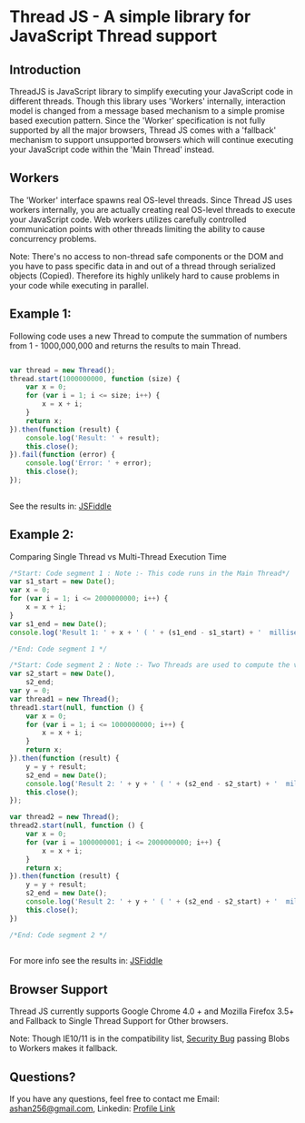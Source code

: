 Thread JS - A simple library for JavaScript Thread support 
==================================================

Introduction
--------------------------------------
ThreadJS is JavaScript library to simplify executing your JavaScript code in different threads. Though this library uses 'Workers' internally, interaction model is changed from a message based mechanism to a simple promise based execution pattern. Since the 'Worker' specification is not fully supported by all the major browsers, Thread JS comes with a 'fallback' mechanism to support unsupported browsers which will continue executing your JavaScript code within the 'Main Thread' instead.

Workers
--------------------------------------
The 'Worker' interface spawns real OS-level threads. Since Thread JS uses workers internally, you are actually creating real OS-level threads to execute your JavaScript code. Web workers utilizes carefully controlled communication points with other threads limiting the ability to cause concurrency problems.

Note: There's no access to non-thread safe components or the DOM and you have to pass specific data in and out of a thread through serialized objects (Copied).  Therefore its highly unlikely hard to cause problems in your code while executing in parallel.


Example 1: 
----------
Following code uses a new Thread to compute the summation of numbers from 1 - 1000,000,000 and returns the results to main Thread.

```javascript

var thread = new Thread();
thread.start(1000000000, function (size) {
    var x = 0;
    for (var i = 1; i <= size; i++) {
        x = x + i;
    }
    return x;
}).then(function (result) {
    console.log('Result: ' + result);
    this.close();
}).fail(function (error) {
    console.log('Error: ' + error);
    this.close();
});
	
```
See the results in: [JSFiddle](http://jsfiddle.net/ashanfer/D2qPV/10/)


Example 2: 
----------
Comparing Single Thread vs Multi-Thread Execution Time

```javascript
/*Start: Code segment 1 : Note :- This code runs in the Main Thread*/
var s1_start = new Date();
var x = 0;
for (var i = 1; i <= 2000000000; i++) {
    x = x + i;
}
var s1_end = new Date();
console.log('Result 1: ' + x + ' ( ' + (s1_end - s1_start) + '  milliseconds)');

/*End: Code segment 1 */

/*Start: Code segment 2 : Note :- Two Threads are used to compute the value*/
var s2_start = new Date(),
    s2_end;
var y = 0;
var thread1 = new Thread();
thread1.start(null, function () {
    var x = 0;
    for (var i = 1; i <= 1000000000; i++) {
        x = x + i;
    }
    return x;
}).then(function (result) {
    y = y + result;
    s2_end = new Date();
    console.log('Result 2: ' + y + ' ( ' + (s2_end - s2_start) + '  milliseconds)');
    this.close();
});

var thread2 = new Thread();
thread2.start(null, function () {
    var x = 0;
    for (var i = 1000000001; i <= 2000000000; i++) {
        x = x + i;
    }
    return x;
}).then(function (result) {
    y = y + result;
    s2_end = new Date();
    console.log('Result 2: ' + y + ' ( ' + (s2_end - s2_start) + '  milliseconds)');
    this.close();
})

/*End: Code segment 2 */
	
```
For more info see the results in: [JSFiddle](http://jsfiddle.net/ashanfer/K88L3/3/)

Browser Support
--------------------------------------
Thread JS currently supports Google Chrome 4.0 + and Mozilla Firefox 3.5+ and Fallback to Single Thread Support for Other browsers.

Note: Though IE10/11 is in the compatibility list, [Security Bug](https://connect.microsoft.com/IE/feedback/details/801810/web-workers-from-blob-urls-in-ie-10-and-11) passing Blobs to Workers makes it fallback.


Questions?
----------

If you have any questions, feel free to contact me Email: [ashan256@gmail.com](mailto:ashan256@gmail.com?Subject=ThreadJS%20Support), Linkedin: [Profile Link](http://www.linkedin.com/in/ashan256)

